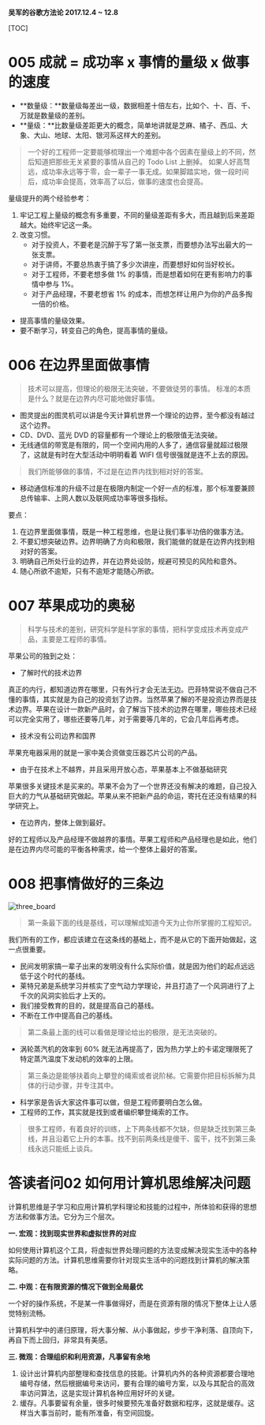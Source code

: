 **吴军的谷歌方法论 2017.12.4 ~ 12.8**

[TOC]

# 005 成就 = 成功率 x 事情的量级 x 做事的速度

* **数量级：**数量级每差出一级，数据相差十倍左右，比如个、十、百、千、万就是数量级的差别。
* **量级：**比数量级差距更大的概念，简单地讲就是芝麻、橘子、西瓜、大象、大山、地球、太阳、银河系这样大的差别。

>一个好的工程师一定要能够梳理出一个难题中各个因素在量级上的不同，然后知道把那些无关紧要的事情从自己的 Todo List 上删掉。
>如果人好高骛远，成功率永远等于零，会一辈子一事无成。如果脚踏实地，做一段时间后，成功率会提高，效率高了以后，做事的速度也会提高。

量级提升的两个经验参考：

1. 牢记工程上量级的概念有多重要，不同的量级差距有多大，而且越到后来差距越大。始终牢记这一条。
2. 改变习惯。
    * 对于投资人，不要老是沉醉于写了第一张支票，而要想办法写出最大的一张支票。
    * 对于讲师，不要总热衷于搞了多少次讲座，而要想好如何当好校长。
    * 对于工程师，不要老想多做 1% 的事情，而是想着如何在更有影响力的事情中参与 1%。
    * 对于产品经理，不要老想省 1% 的成本，而想怎样让用户为你的产品多掏一倍的价格。

* 提高事情的量级效果。
* 要不断学习，转变自己的角色，提高事情的量级。


# 006 在边界里面做事情

>技术可以提高，但理论的极限无法突破，不要做徒劳的事情。
>标准的本质是什么？就是在边界内尽可能地做好事情。

* 图灵提出的图灵机可以讲是今天计算机世界一个理论的边界，至今都没有越过这个边界。
* CD、DVD、蓝光 DVD 的容量都有一个理论上的极限值无法突破。
* 无线通信的带宽是有限的，同一个空间内用的人多了，通信容量就超过极限了，这就是有时在大型活动中明明看着 WIFI 信号很强就是连不上去的原因。

>我们所能够做的事情，不过是在边界内找到相对好的答案。

* 移动通信标准的升级不过是在极限内制定一个好一点的标准，那个标准要兼顾总传输率、上网人数以及联网成功率等很多指标。

要点：

1. 在边界里面做事情，既是一种工程思维，也是让我们事半功倍的做事方法。
2. 不要幻想突破边界。边界明确了方向和极限，我们能做的就是在边界内找到相对好的答案。
3. 明确自己所处行业的边界，并在边界处设防，规避可预见的风险和意外。
4. 随心所欲不逾矩，只有不逾矩才能随心所欲。

# 007 苹果成功的奥秘

>科学与技术的差别，研究科学是科学家的事情，把科学变成技术再变成产品，主要是工程师的事情。

苹果公司的独到之处：

* 了解时代的技术边界

真正的内行，都知道边界在哪里，只有外行才会无法无边。巴菲特常说不做自己不懂的事情，其实就是为自己的投资划了边界。当然苹果了解的不是投资边界而是技术边界。苹果在设计一款新产品时，会了解当下技术的边界在哪里，哪些技术已经可以完全实用了，哪些还要等几年，对于需要等几年的，它会几年后再考虑。

* 技术没有公司边界和国界

苹果充电器采用的就是一家中美合资做变压器芯片公司的产品。

* 由于在技术上不越界，并且采用开放心态，苹果基本上不做基础研究

苹果很多关键技术是买来的。苹果不会为了一个世界还没有解决的难题，自己投入巨大的力气从基础研究做起。苹果从来不把新产品的命运，寄托在还没有结果的科学研究上。

* 在边界内，整体上做到最好。

好的工程师以及产品经理不做越界的事情。苹果工程师和产品经理也是如此，他们是在边界内尽可能的平衡各种需求，给一个整体上最好的答案。

# 008 把事情做好的三条边

![three_board](http://onke0yoit.bkt.clouddn.com/three_board.jpeg)

>第一条最下面的线是基线，可以理解成知道今天为止你所掌握的工程知识。

我们所有的工作，都应该建立在这条线的基础上，而不是从它的下面开始做起，这一点很重要。

* 民间发明家搞一辈子出来的发明没有什么实际价值，就是因为他们的起点远远低于这个时代的基线。
* 莱特兄弟是系统学习并核实了空气动力学理论，并且打造了一个风洞进行了上千次的风洞实验后才上天的。
* 我们接受教育的目的，就是提高自己的基线。
* 不断在工作中提高自己的基线。

>第二条最上面的线可以看做是理论给出的极限，是无法突破的。

* 涡轮蒸汽机的效率到 60% 就无法再提高了，因为热力学上的卡诺定理限死了特定蒸汽温度下发动机的效率的上限。

>第三条边是能够扶着向上攀登的绳索或者说阶梯。它需要你把目标拆解为具体的行动步骤，并专注其中。

* 科学家是告诉大家这件事可以做，但是工程师要明白怎么做。
* 工程师的工作，其实就是找到或者编织攀登绳索的工作。

>很多工程师，有着良好的训练，上下两条线都不欠缺，但是缺乏找到第三条线，并且沿着它上升的本事。找不到前两条线是傻干、蛮干，找不到第三条线永远只能纸上谈兵。

# 答读者问02 如何用计算机思维解决问题

计算机思维是子学习和应用计算机学科理论和技能的过程中，所体验和获得的思想方法和做事方法。它分为三个层次。

**一. 宏观：找到现实世界和虚拟世界的对应**

如何使用计算机这个工具，将虚拟世界处理问题的方法变成解决现实生活中的各种实际问题的方法。计算机思维需要你针对现实生活中的问题找到计算机的解决策略。

**二. 中观：在有限资源的情况下做到全局最优**

一个好的操作系统，不是某一件事做得好，而是在资源有限的情况下整体上让人感觉特别流畅。

计算机科学中的递归原理，将大事分解、从小事做起，步步干净利落、自顶向下，再自下而上回归，非常具有美感。

**三. 微观：合理组织和利用资源，凡事留有余地**

1. 设计出计算机内部整理和查找信息的技能。计算机内外的各种资源都要合理地编号存储，然后根据编号来访问，要有合理的编号方案，以及与其配合的高效率访问算法，这是实现计算机各种应用好坏的关键。
2. 缓存。凡事要留有余量，很多时候要预先准备好数据和程序，这就是缓存。这样当大事当前时，能有所准备，有空间回旋。


